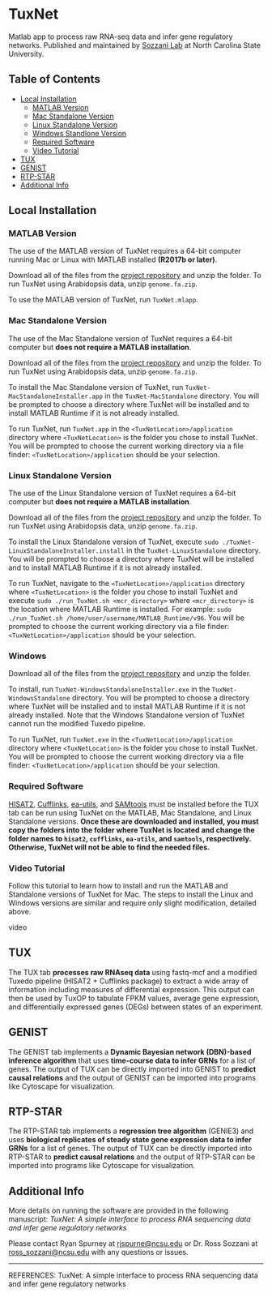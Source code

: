 # TuxNet
Matlab app to process raw RNA-seq data and infer gene regulatory networks. Published and maintained by [Sozzani Lab](https://harvest.cals.ncsu.edu/sozzani-lab/) at North Carolina State University.

## Table of Contents
* [Local Installation](#local-installation)
  * [MATLAB Version](#matlab-version)
  * [Mac Standalone Version](#mac-standalone-version)
  * [Linux Standalone Version](#linux-standalone-version)
  * [Windows Standlone Version](#windows-standalone-version)
  * [Required Software](#required-software)
  * [Video Tutorial](#video-tutorial)
* [TUX](#tux)
* [GENIST](#genist)
* [RTP-STAR](#rtp-star)
* [Additional Info](#additional-info)

## Local Installation

### MATLAB Version
The use of the MATLAB version of TuxNet requires a 64-bit computer running Mac or Linux with MATLAB installed **(R2017b or later)**.

Download all of the files from the [project repository](https://github.com/rspurney/TuxNet) and unzip the folder. To run TuxNet using Arabidopsis data, unzip `genome.fa.zip`.

To use the MATLAB version of TuxNet, run `TuxNet.mlapp`.

### Mac Standalone Version
The use of the Mac Standalone version of TuxNet requires a 64-bit computer but **does not require a MATLAB installation**.

Download all of the files from the [project repository](https://github.com/rspurney/TuxNet) and unzip the folder. To run TuxNet using Arabidopsis data, unzip `genome.fa.zip`.

To install the Mac Standalone version of TuxNet, run `TuxNet-MacStandaloneInstaller.app` in the `TuxNet-MacStandalone` directory. You will be prompted to choose a directory where TuxNet will be installed and to install MATLAB Runtime if it is not already installed. 

To run TuxNet, run `TuxNet.app` in the `<TuxNetLocation>/application` directory where `<TuxNetLocation>` is the folder you chose to install TuxNet. You will be prompted to choose the current working directory via a file finder: `<TuxNetLocation>/application` should be your selection.
 
### Linux Standalone Version
The use of the Linux Standalone version of TuxNet requires a 64-bit computer but **does not require a MATLAB installation**.

Download all of the files from the [project repository](https://github.com/rspurney/TuxNet) and unzip the folder. To run TuxNet using Arabidopsis data, unzip `genome.fa.zip`.

To install the Linux Standalone version of TuxNet, execute `sudo ./TuxNet-LinuxStandaloneInstaller.install` in the `TuxNet-LinuxStandalone` directory. You will be prompted to choose a directory where TuxNet will be installed and to install MATLAB Runtime if it is not already installed. 

To run TuxNet, navigate to the `<TuxNetLocation>/application` directory where `<TuxNetLocation>` is the folder you chose to install TuxNet and execute `sudo ./run_TuxNet.sh <mcr_directory>` where `<mcr_directory>` is the location where MATLAB Runtime is installed. For example: `sudo ./run_TuxNet.sh /home/user/username/MATLAB_Runtime/v96`. You will be prompted to choose the current working directory via a file finder: `<TuxNetLocation>/application` should be your selection.

### Windows

Download all of the files from the [project repository](https://github.com/rspurney/TuxNet) and unzip the folder.

To install, run `TuxNet-WindowsStandaloneInstaller.exe` in the `TuxNet-WindowsStandalone` directory. You will be prompted to choose a directory where TuxNet will be installed and to install MATLAB Runtime if it is not already installed. Note that the Windows Standalone version of TuxNet cannot run the modified Tuxedo pipeline. 

To run TuxNet, run `TuxNet.exe` in the `<TuxNetLocation>/application` directory where `<TuxNetLocation>` is the folder you chose to install TuxNet. You will be prompted to choose the current working directory via a file finder: `<TuxNetLocation>/application` should be your selection.

### Required Software
[HISAT2](https://ccb.jhu.edu/software/hisat2/index.shtml), [Cufflinks](https://cole-trapnell-lab.github.io/cufflinks/), [ea-utils](https://expressionanalysis.github.io/ea-utils/), and [SAMtools](http://samtools.sourceforge.net/) must be installed before the TUX tab can be run using TuxNet on the MATLAB, Mac Standalone, and Linux Standalone versions. **Once these are downloaded and installed, you must copy the folders into the folder where TuxNet is located and change the folder names to `hisat2`, `cufflinks`, `ea-utils`, and `samtools`, respectively. Otherwise, TuxNet will not be able to find the needed files.**

### Video Tutorial
Follow this tutorial to learn how to install and run the MATLAB and Standalone versions of TuxNet for Mac. The steps to install the Linux and Windows versions are similar and require only slight modification, detailed above.

video
 
## TUX
The TUX tab **processes raw RNAseq data** using fastq-mcf and a modified Tuxedo pipeline (HISAT2 + Cufflinks package) to extract a wide array of information including measures of differential expression. This output can then be used by TuxOP to tabulate FPKM values, average gene expression, and differentially expressed genes (DEGs) between states of an experiment.

## GENIST
The GENIST tab implements a **Dynamic Bayesian network (DBN)-based inference algorithm** that uses **time-course data to infer GRNs** for a list of genes. The output of TUX can be directly imported into GENIST to **predict causal relations** and the output of GENIST can be imported into programs like Cytoscape for visualization.

## RTP-STAR
The RTP-STAR tab implements a **regression tree algorithm** (GENIE3) and uses **biological replicates of steady state gene expression data to infer GRNs** for a list of genes. The output of TUX can be directly imported into RTP-STAR to **predict causal relations** and the output of RTP-STAR can be imported into programs like Cytoscape for visualization.

## Additional Info

More details on running the software are provided in the following manuscript:
*TuxNet: A simple interface to process RNA sequencing data and infer gene regulatory networks*

Please contact Ryan Spurney at <rjspurne@ncsu.edu> or Dr. Ross Sozzani at <ross_sozzani@ncsu.edu> with any questions or issues.

----------------------------------------------------------------------------------------------------------------------------
REFERENCES:
TuxNet: A simple interface to process RNA sequencing data and infer gene regulatory networks
